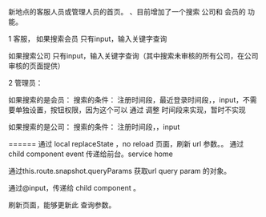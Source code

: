 新地点的客服人员或管理人员的首页。
、目前增加了一个搜索  公司和 会员的 功能。

1 客服，
  如果搜索会员
     只有input，输入关键字查询
  
  如果搜索公司
     只有input，输入关键字查询（其中搜索未审核的所有公司，在公司审核的页面提供）




2 管理员：

  如果搜索的是会员：
      搜索的条件：  注册时间段，最近登录时间段，，input，不需要单独设置，按钮权限，因为这个可以
      通过 调整 时间段来实现，暂时不实现

  
  
  如果搜索的是公司：
      搜索的条件：  注册时间段，，input


======
通过 local  replaceState ，no reload 页面，刷新 url 参数。。
通过 child component event 传递给前台。service home

通过this.route.snapshot.queryParams  获取url query param 的对象。

通过@input，传递给 child component 。

刷新页面，能够更新此 查询参数。
